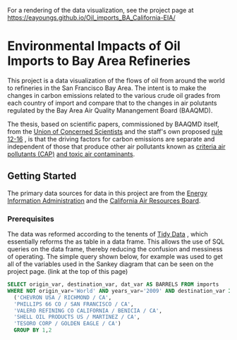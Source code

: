For a rendering of the data visualization, see the project page at https://eayoungs.github.io/Oil_imports_BA_California-EIA/

# Environmental Impacts of Oil Imports to Bay Area Refineries

This project is a data visualization of the flows of oil from around the world to refineries in the San Francisco Bay Area.
The intent is to make the changes in carbon emissions related to the various crude oil grades from each country of import and
compare that to the changes in air polutants regulated by the Bay Area Air Quality Manangement Board (BAAQMD).

The thesis, based on scientific papers, commissioned by BAAQMD itself, from the [Union of Concerned Scientists](http://www.ucsusa.org/sites/default/files/legacy/assets/documents/global_warming/oil-refinery-CO2-performance.pdf)    and the staff's
own proposed [rule 12-16](http://www.baaqmd.gov/~/media/files/planning-and-research/rules-and-regs/workshops/2015/1215-1216-workshop/1215_1216_fs_022715.pdf)
                         , is that the driving factors for carbon emissions are separate and independent of those that produce
other air pollutants known as [criteria air pollutants (CAP)](
                                              http://www.baaqmd.gov/research-and-data/emission-inventory/criteria-air-pollutantsk)
                                                             [and toxic air contaminants](
                                                                              http://www.baaqmd.gov/research-and-data/air-toxics).

## Getting Started

The primary data sources for data in this project are from the [Energy Information Administration](https://tinyurl.com/y9md3g79)
and the [California Air Resources Board](https://www.arb.ca.gov/app/emsinv/facinfo/facinfo.php).

### Prerequisites

The data was reformed according to the tenents of [Tidy Data](
                                                          https://cran.r-project.org/web/packages/tidyr/vignettes/tidy-data.html)
                                                             , which essentially reforms the as table in a data frame. This
allows the use of SQL queries on the data frame, thereby reducing the confusion and messiness of operating. The simple query
shown below, for example was used to get all of the variables used in the Sankey diagram that can be seen on the project page.
(link at the top of this page)

```sql
SELECT origin_var, destination_var, dat_var AS BARRELS FROM imports
WHERE NOT origin_var='World' AND years_var='2009' AND destination_var IN
  ('CHEVRON USA / RICHMOND / CA',
  'PHILLIPS 66 CO / SAN FRANCISCO / CA',
  'VALERO REFINING CO CALIFORNIA / BENICIA / CA',
  'SHELL OIL PRODUCTS US / MARTINEZ / CA',
  'TESORO CORP / GOLDEN EAGLE / CA')
  GROUP BY 1,2
```

<!--
### Installing

A step by step series of examples that tell you have to get a development env running

Say what the step will be

```
Give the example
```

And repeat

```
until finished
```

End with an example of getting some data out of the system or using it for a little demo

## Running the tests

Explain how to run the automated tests for this system

### Break down into end to end tests

Explain what these tests test and why

```
Give an example
```

### And coding style tests

Explain what these tests test and why

```
Give an example
```

## Deployment

Add additional notes about how to deploy this on a live system

## Built With

* [Dropwizard](http://www.dropwizard.io/1.0.2/docs/) - The web framework used
* [Maven](https://maven.apache.org/) - Dependency Management
* [ROME](https://rometools.github.io/rome/) - Used to generate RSS Feeds

## Contributing

Please read [CONTRIBUTING.md](https://gist.github.com/PurpleBooth/b24679402957c63ec426) for details on our code of conduct, and the process for submitting pull requests to us.

## Versioning

We use [SemVer](http://semver.org/) for versioning. For the versions available, see the [tags on this repository](https://github.com/your/project/tags). 

## Authors

* **Billie Thompson** - *Initial work* - [PurpleBooth](https://github.com/PurpleBooth)

See also the list of [contributors](https://github.com/your/project/contributors) who participated in this project.

## License

This project is licensed under the MIT License - see the [LICENSE.md](LICENSE.md) file for details

## Acknowledgments

* Hat tip to anyone who's code was used
* Inspiration
* etc
-->
